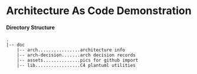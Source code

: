 # Architecture As Code Demonstration

#### Directory Structure

```
.
|-- doc
    |-- arch................architecture info
    |-- arch-decision.......arch decision records
    |-- assets..............pics for github import
    |-- lib.................C4 plantuml utilities 
```